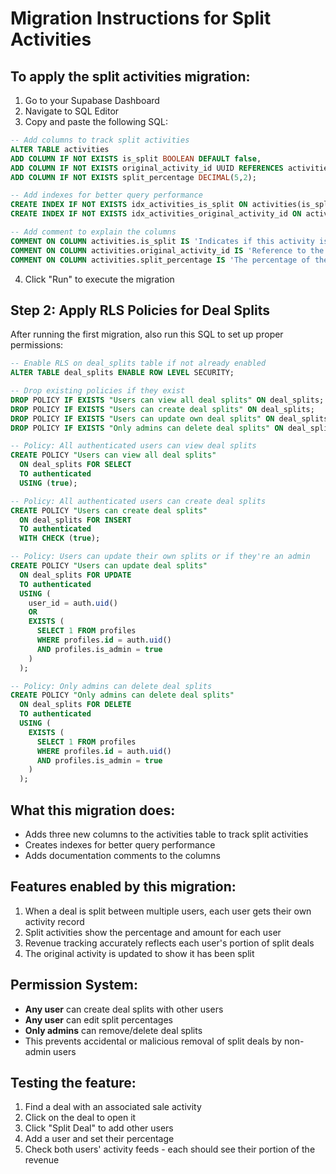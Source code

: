 # Migration Instructions for Split Activities

## To apply the split activities migration:

1. Go to your Supabase Dashboard
2. Navigate to SQL Editor
3. Copy and paste the following SQL:

```sql
-- Add columns to track split activities
ALTER TABLE activities 
ADD COLUMN IF NOT EXISTS is_split BOOLEAN DEFAULT false,
ADD COLUMN IF NOT EXISTS original_activity_id UUID REFERENCES activities(id) ON DELETE CASCADE,
ADD COLUMN IF NOT EXISTS split_percentage DECIMAL(5,2);

-- Add indexes for better query performance
CREATE INDEX IF NOT EXISTS idx_activities_is_split ON activities(is_split);
CREATE INDEX IF NOT EXISTS idx_activities_original_activity_id ON activities(original_activity_id);

-- Add comment to explain the columns
COMMENT ON COLUMN activities.is_split IS 'Indicates if this activity is a split from another activity due to deal splitting';
COMMENT ON COLUMN activities.original_activity_id IS 'Reference to the original activity this was split from';
COMMENT ON COLUMN activities.split_percentage IS 'The percentage of the deal split assigned to this user';
```

4. Click "Run" to execute the migration

## Step 2: Apply RLS Policies for Deal Splits

After running the first migration, also run this SQL to set up proper permissions:

```sql
-- Enable RLS on deal_splits table if not already enabled
ALTER TABLE deal_splits ENABLE ROW LEVEL SECURITY;

-- Drop existing policies if they exist
DROP POLICY IF EXISTS "Users can view all deal splits" ON deal_splits;
DROP POLICY IF EXISTS "Users can create deal splits" ON deal_splits;
DROP POLICY IF EXISTS "Users can update own deal splits" ON deal_splits;
DROP POLICY IF EXISTS "Only admins can delete deal splits" ON deal_splits;

-- Policy: All authenticated users can view deal splits
CREATE POLICY "Users can view all deal splits"
  ON deal_splits FOR SELECT
  TO authenticated
  USING (true);

-- Policy: All authenticated users can create deal splits
CREATE POLICY "Users can create deal splits"
  ON deal_splits FOR INSERT
  TO authenticated
  WITH CHECK (true);

-- Policy: Users can update their own splits or if they're an admin
CREATE POLICY "Users can update deal splits"
  ON deal_splits FOR UPDATE
  TO authenticated
  USING (
    user_id = auth.uid() 
    OR 
    EXISTS (
      SELECT 1 FROM profiles 
      WHERE profiles.id = auth.uid() 
      AND profiles.is_admin = true
    )
  );

-- Policy: Only admins can delete deal splits
CREATE POLICY "Only admins can delete deal splits"
  ON deal_splits FOR DELETE
  TO authenticated
  USING (
    EXISTS (
      SELECT 1 FROM profiles 
      WHERE profiles.id = auth.uid() 
      AND profiles.is_admin = true
    )
  );
```

## What this migration does:

- Adds three new columns to the activities table to track split activities
- Creates indexes for better query performance
- Adds documentation comments to the columns

## Features enabled by this migration:

1. When a deal is split between multiple users, each user gets their own activity record
2. Split activities show the percentage and amount for each user
3. Revenue tracking accurately reflects each user's portion of split deals
4. The original activity is updated to show it has been split

## Permission System:

- **Any user** can create deal splits with other users
- **Any user** can edit split percentages
- **Only admins** can remove/delete deal splits
- This prevents accidental or malicious removal of split deals by non-admin users

## Testing the feature:

1. Find a deal with an associated sale activity
2. Click on the deal to open it
3. Click "Split Deal" to add other users
4. Add a user and set their percentage
5. Check both users' activity feeds - each should see their portion of the revenue